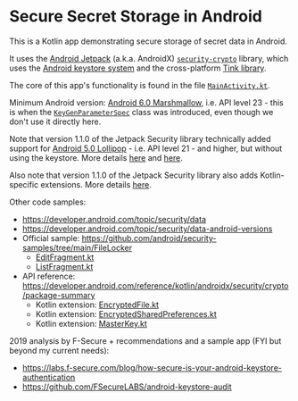 # Secure Secret Storage in Android

This is a Kotlin app demonstrating secure storage of secret data in Android.

It uses the [Android Jetpack](https://developer.android.com/topic/security/data) (a.k.a. AndroidX)
[`security-crypto`](https://developer.android.com/jetpack/androidx/releases/security) library,
which uses the [Android keystore system](https://developer.android.com/training/articles/keystore)
and the cross-platform [Tink library](https://github.com/google/tink).

The core of this app's functionality is found in the file
[`MainActivity.kt`](app/src/main/java/wtf/daabr/securesecretstorage/MainActivity.kt).

Minimum Android version: [Android 6.0 Marshmallow](https://www.android.com/versions/marshmallow-6-0), i.e. API level 23 - this is
when the [`KeyGenParameterSpec`](https://developer.android.com/reference/kotlin/android/security/keystore/KeyGenParameterSpec)
class was introduced, even though we don't use it directly here.

Note that version 1.1.0 of the Jetpack Security library technically added support for
[Android 5.0 Lollipop](https://www.android.com/versions/lollipop-5-0) - i.e. API level 21 - and higher, but
without using the keystore. More details [here](https://developer.android.com/topic/security/data-android-versions)
and [here](https://android.googlesource.com/platform/frameworks/support/+/5dc65a7882dabeb8ea4c3bebb5e7d95aa113616a).

Also note that version 1.1.0 of the Jetpack Security library also adds Kotlin-specific extensions. More details
[here](https://android.googlesource.com/platform/frameworks/support/+/c06a5c10503c46142153d9b0cf11349299f28892).

Other code samples:

*   https://developer.android.com/topic/security/data
*   https://developer.android.com/topic/security/data-android-versions
*   Official sample: https://github.com/android/security-samples/tree/main/FileLocker
    *   [EditFragment.kt](https://github.com/android/security-samples/blob/main/FileLocker/app/src/main/java/com/android/example/filelocker/EditFragment.kt)
    *   [ListFragment.kt](https://github.com/android/security-samples/blob/main/FileLocker/app/src/main/java/com/android/example/filelocker/ListFragment.kt)
*   API reference: https://developer.android.com/reference/kotlin/androidx/security/crypto/package-summary
    *   Kotlin extension:
        [EncryptedFile.kt](https://android.googlesource.com/platform/frameworks/support/+/c06a5c10503c46142153d9b0cf11349299f28892/security/security-crypto-ktx/src/main/java/androidx/security/crypto/EncryptedFile.kt)
    *   Kotlin extension:
        [EncryptedSharedPreferences.kt](https://android.googlesource.com/platform/frameworks/support/+/c06a5c10503c46142153d9b0cf11349299f28892/security/security-crypto-ktx/src/main/java/androidx/security/crypto/EncryptedSharedPreferences.kt)
    *   Kotlin extension:
        [MasterKey.kt](https://android.googlesource.com/platform/frameworks/support/+/c06a5c10503c46142153d9b0cf11349299f28892/security/security-crypto-ktx/src/main/java/androidx/security/crypto/MasterKey.kt)

2019 analysis by F-Secure + recommendations and a sample app (FYI but beyond my current needs):

* https://labs.f-secure.com/blog/how-secure-is-your-android-keystore-authentication
* https://github.com/FSecureLABS/android-keystore-audit
